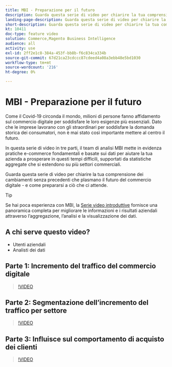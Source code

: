 ```yaml
---
title: MBI - Preparazione per il futuro
description: Guarda questa serie di video per chiarire la tua comprensione dei cambiamenti senza precedenti che plasmano il futuro del commercio digitale.
landing-page-description: Guarda questa serie di video per chiarire la tua comprensione dei cambiamenti senza precedenti che plasmano il futuro del commercio digitale.
short-description: Guarda questa serie di video per chiarire la tua comprensione dei cambiamenti senza precedenti che plasmano il futuro del commercio digitale.
kt: 10411
doc-type: feature video
solution: Commerce,Magento Business Intelligence
audience: all
activity: use
exl-id: 2ff2e1c8-384a-453f-bb8b-f6c834ca334b
source-git-commit: 67d21ca23cdccc87cdeed4a08a3ebb48e5bd1030
workflow-type: tm+mt
source-wordcount: '216'
ht-degree: 0%

---
```


# MBI - Preparazione per il futuro

Come il Covid-19 circonda il mondo, milioni di persone fanno affidamento sul commercio digitale per soddisfare le loro esigenze più essenziali. Dato che le imprese lavorano con gli straordinari per soddisfare la domanda storica dei consumatori, non è mai stato così importante mettere al centro il futuro.

In questa serie di video in tre parti, il team di analisi MBI mette in evidenza pratiche e-commerce fondamentali e basate sui dati per aiutare la tua azienda a prosperare in questi tempi difficili, supportati da statistiche aggregate che si estendono su più settori commerciali.

Guarda questa serie di video per chiarire la tua comprensione dei cambiamenti senza precedenti che plasmano il futuro del commercio digitale - e come prepararsi a ciò che ci attende.

>[!TIP]
>
>Se hai poca esperienza con MBI, la [Serie video introduttive](1-overview.md) fornisce una panoramica completa per migliorare le informazioni e i risultati aziendali attraverso l’aggregazione, l’analisi e la visualizzazione dei dati.

## A chi serve questo video?

- Utenti aziendali
- Analisti dei dati

## Parte 1: Incremento del traffico del commercio digitale

>[!VIDEO](https://video.tv.adobe.com/v/342498?quality=12&learn=on)

## Parte 2: Segmentazione dell’incremento del traffico per settore

>[!VIDEO](https://video.tv.adobe.com/v/342499?quality=12&learn=on)

## Parte 3: Influisce sul comportamento di acquisto dei clienti

>[!VIDEO](https://video.tv.adobe.com/v/342500?quality=12&learn=on)
